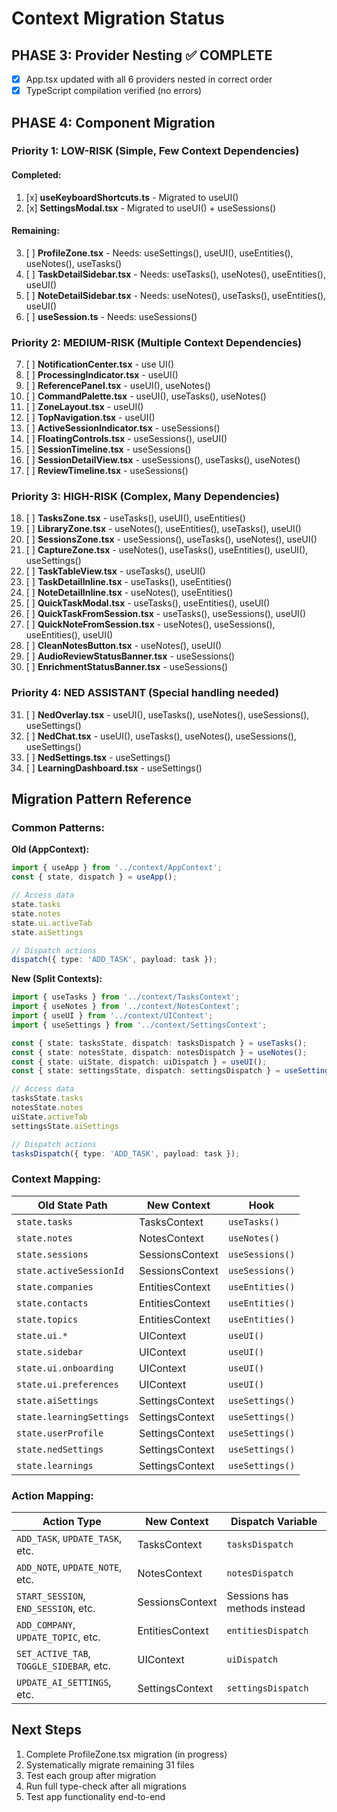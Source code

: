 # Context Migration Status

## PHASE 3: Provider Nesting ✅ COMPLETE

- [x] App.tsx updated with all 6 providers nested in correct order
- [x] TypeScript compilation verified (no errors)

## PHASE 4: Component Migration

### Priority 1: LOW-RISK (Simple, Few Context Dependencies)

#### Completed:
1. [x] **useKeyboardShortcuts.ts** - Migrated to useUI()
2. [x] **SettingsModal.tsx** - Migrated to useUI() + useSessions()

#### Remaining:
3. [ ] **ProfileZone.tsx** - Needs: useSettings(), useUI(), useEntities(), useNotes(), useTasks()
4. [ ] **TaskDetailSidebar.tsx** - Needs: useTasks(), useNotes(), useEntities(), useUI()
5. [ ] **NoteDetailSidebar.tsx** - Needs: useNotes(), useTasks(), useEntities(), useUI()
6. [ ] **useSession.ts** - Needs: useSessions()

### Priority 2: MEDIUM-RISK (Multiple Context Dependencies)

7. [ ] **NotificationCenter.tsx** - use UI()
8. [ ] **ProcessingIndicator.tsx** - useUI()
9. [ ] **ReferencePanel.tsx** - useUI(), useNotes()
10. [ ] **CommandPalette.tsx** - useUI(), useTasks(), useNotes()
11. [ ] **ZoneLayout.tsx** - useUI()
12. [ ] **TopNavigation.tsx** - useUI()
13. [ ] **ActiveSessionIndicator.tsx** - useSessions()
14. [ ] **FloatingControls.tsx** - useSessions(), useUI()
15. [ ] **SessionTimeline.tsx** - useSessions()
16. [ ] **SessionDetailView.tsx** - useSessions(), useTasks(), useNotes()
17. [ ] **ReviewTimeline.tsx** - useSessions()

### Priority 3: HIGH-RISK (Complex, Many Dependencies)

18. [ ] **TasksZone.tsx** - useTasks(), useUI(), useEntities()
19. [ ] **LibraryZone.tsx** - useNotes(), useEntities(), useTasks(), useUI()
20. [ ] **SessionsZone.tsx** - useSessions(), useTasks(), useNotes(), useUI()
21. [ ] **CaptureZone.tsx** - useNotes(), useTasks(), useEntities(), useUI(), useSettings()
22. [ ] **TaskTableView.tsx** - useTasks(), useUI()
23. [ ] **TaskDetailInline.tsx** - useTasks(), useEntities()
24. [ ] **NoteDetailInline.tsx** - useNotes(), useEntities()
25. [ ] **QuickTaskModal.tsx** - useTasks(), useEntities(), useUI()
26. [ ] **QuickTaskFromSession.tsx** - useTasks(), useSessions(), useUI()
27. [ ] **QuickNoteFromSession.tsx** - useNotes(), useSessions(), useEntities(), useUI()
28. [ ] **CleanNotesButton.tsx** - useNotes(), useUI()
29. [ ] **AudioReviewStatusBanner.tsx** - useSessions()
30. [ ] **EnrichmentStatusBanner.tsx** - useSessions()

### Priority 4: NED ASSISTANT (Special handling needed)

31. [ ] **NedOverlay.tsx** - useUI(), useTasks(), useNotes(), useSessions(), useSettings()
32. [ ] **NedChat.tsx** - useUI(), useTasks(), useNotes(), useSessions(), useSettings()
33. [ ] **NedSettings.tsx** - useSettings()
34. [ ] **LearningDashboard.tsx** - useSettings()

## Migration Pattern Reference

### Common Patterns:

**Old (AppContext):**
```typescript
import { useApp } from '../context/AppContext';
const { state, dispatch } = useApp();

// Access data
state.tasks
state.notes
state.ui.activeTab
state.aiSettings

// Dispatch actions
dispatch({ type: 'ADD_TASK', payload: task });
```

**New (Split Contexts):**
```typescript
import { useTasks } from '../context/TasksContext';
import { useNotes } from '../context/NotesContext';
import { useUI } from '../context/UIContext';
import { useSettings } from '../context/SettingsContext';

const { state: tasksState, dispatch: tasksDispatch } = useTasks();
const { state: notesState, dispatch: notesDispatch } = useNotes();
const { state: uiState, dispatch: uiDispatch } = useUI();
const { state: settingsState, dispatch: settingsDispatch } = useSettings();

// Access data
tasksState.tasks
notesState.notes
uiState.activeTab
settingsState.aiSettings

// Dispatch actions
tasksDispatch({ type: 'ADD_TASK', payload: task });
```

### Context Mapping:

| Old State Path | New Context | Hook |
|---------------|-------------|------|
| `state.tasks` | TasksContext | `useTasks()` |
| `state.notes` | NotesContext | `useNotes()` |
| `state.sessions` | SessionsContext | `useSessions()` |
| `state.activeSessionId` | SessionsContext | `useSessions()` |
| `state.companies` | EntitiesContext | `useEntities()` |
| `state.contacts` | EntitiesContext | `useEntities()` |
| `state.topics` | EntitiesContext | `useEntities()` |
| `state.ui.*` | UIContext | `useUI()` |
| `state.sidebar` | UIContext | `useUI()` |
| `state.ui.onboarding` | UIContext | `useUI()` |
| `state.ui.preferences` | UIContext | `useUI()` |
| `state.aiSettings` | SettingsContext | `useSettings()` |
| `state.learningSettings` | SettingsContext | `useSettings()` |
| `state.userProfile` | SettingsContext | `useSettings()` |
| `state.nedSettings` | SettingsContext | `useSettings()` |
| `state.learnings` | SettingsContext | `useSettings()` |

### Action Mapping:

| Action Type | New Context | Dispatch Variable |
|------------|-------------|-------------------|
| `ADD_TASK`, `UPDATE_TASK`, etc. | TasksContext | `tasksDispatch` |
| `ADD_NOTE`, `UPDATE_NOTE`, etc. | NotesContext | `notesDispatch` |
| `START_SESSION`, `END_SESSION`, etc. | SessionsContext | Sessions has methods instead |
| `ADD_COMPANY`, `UPDATE_TOPIC`, etc. | EntitiesContext | `entitiesDispatch` |
| `SET_ACTIVE_TAB`, `TOGGLE_SIDEBAR`, etc. | UIContext | `uiDispatch` |
| `UPDATE_AI_SETTINGS`, etc. | SettingsContext | `settingsDispatch` |

## Next Steps

1. Complete ProfileZone.tsx migration (in progress)
2. Systematically migrate remaining 31 files
3. Test each group after migration
4. Run full type-check after all migrations
5. Test app functionality end-to-end
